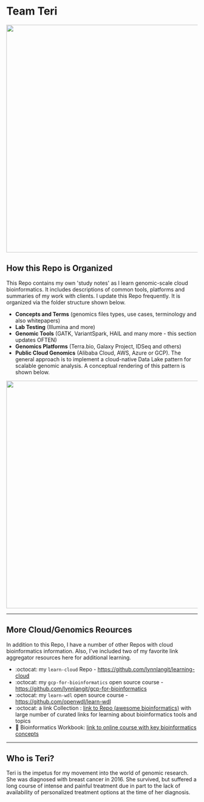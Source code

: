 # Team Teri

<img src="https://github.com/lynnlangit/gcp-for-bioinformatics/blob/master/images/dna.png" width=600>


## How this Repo is Organized

This Repo contains my own 'study notes' as I learn genomic-scale cloud bioinformatics. It includes descriptions of common tools, platforms and summaries of my work with clients. I update this Repo frequently. It is organized via the folder structure shown below.

- **Concepts and Terms** (genomics files types, use cases, terminology and also whitepapers)
- **Lab Testing** (Illumina and more)
- **Genomic Tools** (GATK, VariantSpark, HAIL and many more - this section updates OFTEN)
- **Genomics Platforms** (Terra.bio, Galaxy Project, IDSeq and others)
- **Public Cloud Genomics** (Alibaba Cloud, AWS, Azure or GCP). The general approach is to implement a cloud-native Data Lake pattern for scalable genomic analysis. A conceptual rendering of this pattern is shown below.

<img src="https://github.com/lynnlangit/gcp-for-bioinformatics/blob/master/images/data-lake.png" width=600>

---

## More Cloud/Genomics Reources

In addition to this Repo, I have a number of other Repos with cloud bioinformatics information. Also, I've included two of my favorite link aggregator resources here for additional learning.

- :octocat: my `learn-cloud` Repo - https://github.com/lynnlangit/learning-cloud
- :octocat: my `gcp-for-bioinformatics` open source course - https://github.com/lynnlangit/gcp-for-bioinformatics
- :octocat: my `learn-wdl` open source course - https://github.com/openwdl/learn-wdl
- :octocat: a link Collection : [link to Repo (awesome bioinformatics)](https://github.com/openbiox/awosome-bioinformatics) with large number of curated links for learning about bioinformatics tools and topics
- :book: Bioinformatics Workbook: [link to online course with key bioinformatics concepts](https://bioinformaticsworkbook.org/)

---

## Who is Teri?

Teri is the impetus for my movement into the world of genomic research. She was diagnosed with breast cancer in 2016. She survived, but suffered a long course of intense and painful treatment due in part to the lack of availability of personalized treatment options at the time of her diagnosis.
